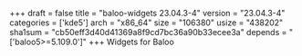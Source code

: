 +++
draft = false
title = "baloo-widgets 23.04.3-4"
version = "23.04.3-4"
categories = ['kde5']
arch = "x86_64"
size = "106380"
usize = "438202"
sha1sum = "cb50eff3d40d41369a8f9cd7bc36a90b33ecee3a"
depends = "['baloo5>=5.109.0']"
+++
Widgets for Baloo